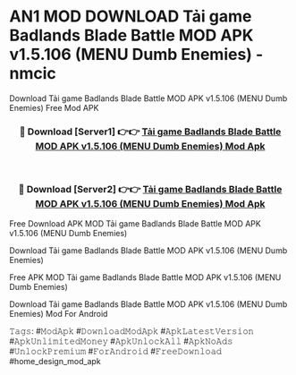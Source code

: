 # AN1 MOD DOWNLOAD Tải game Badlands Blade Battle MOD APK v1.5.106 (MENU Dumb Enemies) - nmcic
Download Tải game Badlands Blade Battle MOD APK v1.5.106 (MENU Dumb Enemies) Free Mod APK

<div align="center">
<h3>🔴 Download [Server1] 👉👉 <a href="https://apk-comot.site?title=Tải_game_Badlands_Blade_Battle_MOD_APK_v1.5.106_(MENU_Dumb_Enemies)">Tải game Badlands Blade Battle MOD APK v1.5.106 (MENU Dumb Enemies) Mod Apk</a></h3><br>

<h3>🔴 Download [Server2] 👉👉 <a href="https://apk-comot.site?title=Tải_game_Badlands_Blade_Battle_MOD_APK_v1.5.106_(MENU_Dumb_Enemies)">Tải game Badlands Blade Battle MOD APK v1.5.106 (MENU Dumb Enemies) Mod Apk</a></h3>
</div>


Free Download APK MOD Tải game Badlands Blade Battle MOD APK v1.5.106 (MENU Dumb Enemies)

Download Tải game Badlands Blade Battle MOD APK v1.5.106 (MENU Dumb Enemies) 

Free APK MOD Tải game Badlands Blade Battle MOD APK v1.5.106 (MENU Dumb Enemies) 

Download Tải game Badlands Blade Battle MOD APK v1.5.106 (MENU Dumb Enemies) Mod For Android

𝚃𝚊𝚐𝚜: #𝙼𝚘𝚍𝙰𝚙𝚔 #𝙳𝚘𝚠𝚗𝚕𝚘𝚊𝚍𝙼𝚘𝚍𝙰𝚙𝚔 #𝙰𝚙𝚔𝙻𝚊𝚝𝚎𝚜𝚝𝚅𝚎𝚛𝚜𝚒𝚘𝚗 #𝙰𝚙𝚔𝚄𝚗𝚕𝚒𝚖𝚒𝚝𝚎𝚍𝙼𝚘𝚗𝚎𝚢 #𝙰𝚙𝚔𝚄𝚗𝚕𝚘𝚌𝚔𝙰𝚕𝚕 #𝙰𝚙𝚔𝙽𝚘𝙰𝚍𝚜 #𝚄𝚗𝚕𝚘𝚌𝚔𝙿𝚛𝚎𝚖𝚒𝚞𝚖 #𝙵𝚘𝚛𝙰𝚗𝚍𝚛𝚘𝚒𝚍 #𝙵𝚛𝚎𝚎𝙳𝚘𝚠𝚗𝚕𝚘𝚊𝚍 #home_design_mod_apk
